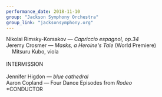 ```yaml
---
performance_date: 2018-11-10
group: "Jackson Symphony Orchestra"
group_link: "jacksonsymphony.org"
---
```

Nikolai Rimsky-Korsakov — _Capriccio espagnol, op.34_<br/>
Jeremy Crosmer — _Masks, a Heroine's Tale_ (World Premiere)<br/>
&nbsp;&nbsp;&nbsp;&nbsp;Mitsuru Kubo, viola<br/>
<br/>
INTERMISSION<br/>
<br/>
Jennifer Higdon — _blue cathedral_<br/>
Aaron Copland — Four Dance Episodes from _Rodeo_<br/>
*CONDUCTOR
